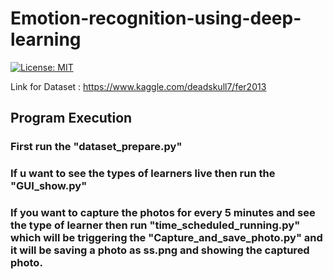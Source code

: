 # Emotion-recognition-using-deep-learning

[![License: MIT](https://img.shields.io/badge/License-MIT-yellow.svg)](https://github.com/sivaabhishek/emotion-recognition-using-deep-learning/blob/main/LICENSE)

Link for Dataset : https://www.kaggle.com/deadskull7/fer2013

## Program Execution

### First run the "dataset_prepare.py"

### If u want to see the types of learners live then run the "GUI_show.py"

### If you want to capture the photos for every 5 minutes and see the type of learner then run "time_scheduled_running.py" which will be triggering the "Capture_and_save_photo.py" and it will be saving a photo as ss.png and showing the captured photo.

